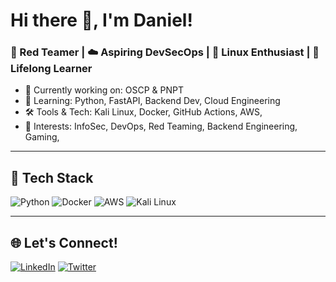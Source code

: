 # Hi there 👋, I'm Daniel!
### 🔐 Red Teamer | ☁️ Aspiring DevSecOps | 🐧 Linux Enthusiast | 🧠 Lifelong Learner

- 🔭 Currently working on: OSCP & PNPT
- 🌱 Learning: Python, FastAPI, Backend Dev, Cloud Engineering
- 🛠️ Tools & Tech: Kali Linux, Docker, GitHub Actions, AWS,
- 📖 Interests: InfoSec, DevOps, Red Teaming, Backend Engineering, Gaming, 

---

## 🧰 Tech Stack
![Python](https://img.shields.io/badge/Python-3776AB?style=for-the-badge&logo=python&logoColor=white)
![Docker](https://img.shields.io/badge/Docker-2496ED?style=for-the-badge&logo=docker&logoColor=white)
![AWS](https://img.shields.io/badge/AWS-232F3E?style=for-the-badge&logo=amazonaws&logoColor=white)
![Kali Linux](https://img.shields.io/badge/Kali-557C94?style=for-the-badge&logo=kalilinux&logoColor=white)

---

## 🌐 Let's Connect!
[![LinkedIn](https://img.shields.io/badge/LinkedIn-0077B5?style=flat-square&logo=linkedin&logoColor=white)](https://www.linkedin.com/in/daninyourcomputer/)
[![Twitter](https://img.shields.io/badge/Twitter-1DA1F2?style=flat-square&logo=twitter&logoColor=white)](https://twitter.com/miiide__)
